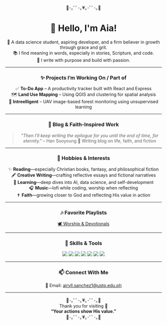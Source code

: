 <div align="center">

🌸･｡ﾟﾟ･｡💗｡･ﾟﾟ･｡🌸  

# 👋 Hello, I'm Aia!

🌸 A data science student, aspiring developer, and a firm believer in growth through grace and grit.  
📚 I find meaning in words, especially in stories, Scripture, and code.  
🦋 I write with purpose and build with passion.

---

### ✨ Projects I’m Working On / Part of 
✅ **To-Do App** – A productivity tracker built with React and Express  
🗺️ **Land Use Mapping** – Using QGIS and clustering for spatial analysis  
🌲 **Intreelligent** – UAV image-based forest monitoring using unsupervised learning  

---

### 📖 Blog & Faith-Inspired Work
> *"Then I'll keep writing the epilogue for you until the end of time, for eternity."* – Han Sooyoung
📝 Writing blog on life, faith, and fiction  

---

### 💖 Hobbies & Interests
✨ **Reading**—especially Christian books, fantasy, and philosophical fiction  
🖋️ **Creative Writing**—crafting reflective essays and fictional narratives  
🧠 **Learning**—deep dives into AI, data science, and self-development  
🎧 **Music**—lofi while coding, worship when reflecting  
✝️ **Faith**—growing closer to God and reflecting His value in action  

---

### 🎶 Favorite Playlists
[🕊️ Worship & Devotionals](https://www.youtube.com/playlist?list=YOUR_WORSHIP_PLAYLIST_ID)  

---

### 🧠 Skills & Tools
<img src="https://img.shields.io/badge/-Python-3776AB?style=flat&logo=python&logoColor=white" />
<img src="https://img.shields.io/badge/-JavaScript-F7DF1E?style=flat&logo=javascript&logoColor=black" />
<img src="https://img.shields.io/badge/-React-61DAFB?style=flat&logo=react&logoColor=black" />
<img src="https://img.shields.io/badge/-Express-000000?style=flat&logo=express&logoColor=white" />
<img src="https://img.shields.io/badge/-SQLite-003B57?style=flat&logo=sqlite&logoColor=white" />
<img src="https://img.shields.io/badge/-QGIS-589632?style=flat&logo=qgis&logoColor=white" />
<img src="https://img.shields.io/badge/-Markdown-000000?style=flat&logo=markdown" />

---

### 📫 Connect With Me
💌 Email: airyll.sanchez1@ustp.edu.ph  

---

🌸･｡ﾟﾟ･｡💗｡･ﾟﾟ･｡🌸  
Thank you for visiting 🤍  
**“Your actions show His value.”**  
🌸･｡ﾟﾟ･｡💗｡･ﾟﾟ･｡🌸  

</div>
